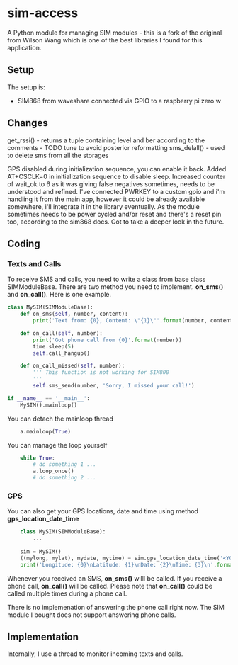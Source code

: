 # sim-access
A Python module for managing SIM modules - this is a fork of the original from Wilson Wang which is one of the best libraries I found for this application.


## Setup
The setup is:
- SIM868 from waveshare connected via GPIO to a raspberry pi zero w

## Changes
get_rssi() - returns a tuple containing level and ber according to the comments - TODO tune to avoid posterior reformatting
sms_delall() - used to delete sms from all the storages

GPS disabled during initialization sequence, you can enable it back.
Added AT+CSCLK=0 in initialization sequence to disable sleep.
Increased counter of wait_ok to 6 as it was giving false negatives sometimes, needs to be understood and refined.
I've connected PWRKEY to a custom gpio and i'm handling it from the main app, however it could be already available somewhere, i'll integrate it in the library eventually. As the module sometimes needs to be power cycled and/or reset and there's a reset pin too, according to the sim868 docs. Got to take a deeper look in the future.


## Coding

### Texts and Calls

To receive SMS and calls, you need to write a class from base class SIMModuleBase. There are two method you need to implement. **on_sms()** and **on_call()**. Here is one example.

```python
class MySIM(SIMModuleBase):
    def on_sms(self, number, content):
        print('Text from: {0}, Content: \"{1}\"'.format(number, content))

    def on_call(self, number):
        print('Got phone call from {0}'.format(number))
        time.sleep(5)
        self.call_hangup()

    def on_call_missed(self, number):
        ''' This function is not working for SIM800
        '''
        self.sms_send(number, 'Sorry, I missed your call!')

if __name__ == '__main__':
    MySIM().mainloop()

```

You can detach the mainloop thread

``` python
    a.mainloop(True)
```

You can manage the loop yourself

``` python
    while True:
        # do something 1 ...
        a.loop_once()
        # do something 2 ...
```

### GPS

You can also get your GPS locations, date and time using method **gps_location_date_time**

``` python
    class MySIM(SIMModuleBase):
        ...
    
    sim = MySIM()
    ((mylong, mylat), mydate, mytime) = sim.gps_location_date_time('<YOUR APN>')
    print('Longitude: {0}\nLatitude: {1}\nDate: {2}\nTime: {3}\n'.format(mylong, mylat, mydate, mytime))
```


Whenever you received an SMS, **on_sms()** willl be called. If you receive a phone call, **on_call()** will be called. Please note that **on_call()** could be called multiple times during a phone call.

There is no implemenation of answering the phone call right now. The SIM module I bought does not support answering phone calls.

## Implementation

Internally, I use a thread to monitor incoming texts and calls.
